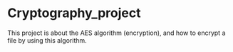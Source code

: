 # Cryptography_project
This project is about the AES algorithm (encryption), and how to encrypt a file by using this algorithm.
